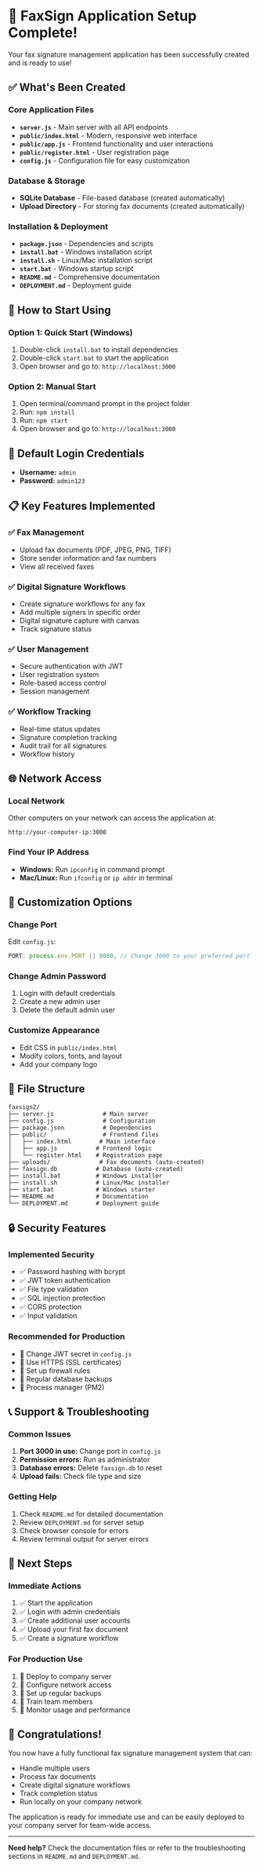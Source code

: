 # 🎉 FaxSign Application Setup Complete!

Your fax signature management application has been successfully created and is ready to use!

## ✅ What's Been Created

### Core Application Files
- **`server.js`** - Main server with all API endpoints
- **`public/index.html`** - Modern, responsive web interface
- **`public/app.js`** - Frontend functionality and user interactions
- **`public/register.html`** - User registration page
- **`config.js`** - Configuration file for easy customization

### Database & Storage
- **SQLite Database** - File-based database (created automatically)
- **Upload Directory** - For storing fax documents (created automatically)

### Installation & Deployment
- **`package.json`** - Dependencies and scripts
- **`install.bat`** - Windows installation script
- **`install.sh`** - Linux/Mac installation script
- **`start.bat`** - Windows startup script
- **`README.md`** - Comprehensive documentation
- **`DEPLOYMENT.md`** - Deployment guide

## 🚀 How to Start Using

### Option 1: Quick Start (Windows)
1. Double-click `install.bat` to install dependencies
2. Double-click `start.bat` to start the application
3. Open browser and go to: `http://localhost:3000`

### Option 2: Manual Start
1. Open terminal/command prompt in the project folder
2. Run: `npm install`
3. Run: `npm start`
4. Open browser and go to: `http://localhost:3000`

## 🔑 Default Login Credentials
- **Username:** `admin`
- **Password:** `admin123`

## 📋 Key Features Implemented

### ✅ Fax Management
- Upload fax documents (PDF, JPEG, PNG, TIFF)
- Store sender information and fax numbers
- View all received faxes

### ✅ Digital Signature Workflows
- Create signature workflows for any fax
- Add multiple signers in specific order
- Digital signature capture with canvas
- Track signature status

### ✅ User Management
- Secure authentication with JWT
- User registration system
- Role-based access control
- Session management

### ✅ Workflow Tracking
- Real-time status updates
- Signature completion tracking
- Audit trail for all signatures
- Workflow history

## 🌐 Network Access

### Local Network
Other computers on your network can access the application at:
```
http://your-computer-ip:3000
```

### Find Your IP Address
- **Windows:** Run `ipconfig` in command prompt
- **Mac/Linux:** Run `ifconfig` or `ip addr` in terminal

## 🔧 Customization Options

### Change Port
Edit `config.js`:
```javascript
PORT: process.env.PORT || 8080, // Change 3000 to your preferred port
```

### Change Admin Password
1. Login with default credentials
2. Create a new admin user
3. Delete the default admin user

### Customize Appearance
- Edit CSS in `public/index.html`
- Modify colors, fonts, and layout
- Add your company logo

## 📁 File Structure
```
faxsign2/
├── server.js              # Main server
├── config.js              # Configuration
├── package.json           # Dependencies
├── public/                # Frontend files
│   ├── index.html        # Main interface
│   ├── app.js           # Frontend logic
│   └── register.html    # Registration page
├── uploads/              # Fax documents (auto-created)
├── faxsign.db           # Database (auto-created)
├── install.bat          # Windows installer
├── install.sh           # Linux/Mac installer
├── start.bat            # Windows starter
├── README.md            # Documentation
└── DEPLOYMENT.md        # Deployment guide
```

## 🔒 Security Features

### Implemented Security
- ✅ Password hashing with bcrypt
- ✅ JWT token authentication
- ✅ File type validation
- ✅ SQL injection protection
- ✅ CORS protection
- ✅ Input validation

### Recommended for Production
- 🔄 Change JWT secret in `config.js`
- 🔄 Use HTTPS (SSL certificates)
- 🔄 Set up firewall rules
- 🔄 Regular database backups
- 🔄 Process manager (PM2)

## 📞 Support & Troubleshooting

### Common Issues
1. **Port 3000 in use:** Change port in `config.js`
2. **Permission errors:** Run as administrator
3. **Database errors:** Delete `faxsign.db` to reset
4. **Upload fails:** Check file type and size

### Getting Help
1. Check `README.md` for detailed documentation
2. Review `DEPLOYMENT.md` for server setup
3. Check browser console for errors
4. Review terminal output for server errors

## 🎯 Next Steps

### Immediate Actions
1. ✅ Start the application
2. ✅ Login with admin credentials
3. ✅ Create additional user accounts
4. ✅ Upload your first fax document
5. ✅ Create a signature workflow

### For Production Use
1. 🔄 Deploy to company server
2. 🔄 Configure network access
3. 🔄 Set up regular backups
4. 🔄 Train team members
5. 🔄 Monitor usage and performance

## 🎊 Congratulations!

You now have a fully functional fax signature management system that can:
- Handle multiple users
- Process fax documents
- Create digital signature workflows
- Track completion status
- Run locally on your company network

The application is ready for immediate use and can be easily deployed to your company server for team-wide access.

---

**Need help?** Check the documentation files or refer to the troubleshooting sections in `README.md` and `DEPLOYMENT.md`.







